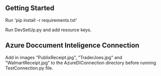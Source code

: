 ## Getting Started

Run 'pip install -r requirements.txt'

Run DevSetUp.py and add resource keys.

## Azure Doccument Inteligence Connection

Add in images "PublixReceipt.jpg", "TraderJoes.jpg" and "WalmartReceipt.jpg" to the AzureDIConnection directory before running TestConnection.py file. 

